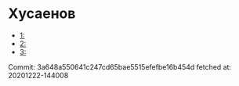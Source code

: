 # Хусаенов
- [1: ](1.md)
- [2: ](2.md)
- [3: ](3.md)

Commit: 3a648a550641c247cd65bae5515efefbe16b454d
 fetched at: 20201222-144008
